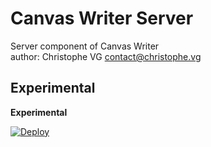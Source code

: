 # Canvas Writer Server
Server component of Canvas Writer  
author: Christophe VG <contact@christophe.vg>

## Experimental

**Experimental**

[![Deploy](https://www.herokucdn.com/deploy/button.svg)](https://heroku.com/deploy?template=https://github.com/christophevg/canvas-writer-server)
